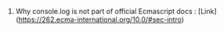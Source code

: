 1. Why console.log is not part of official Ecmascript docs : [Link] (https://262.ecma-international.org/10.0/#sec-intro)